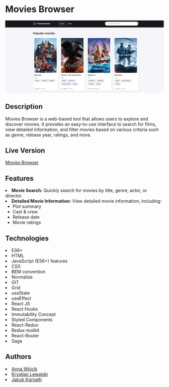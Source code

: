 # Movies Browser

![movies](/src/common/images/screenshot.png)

## Description

Movies Browser is a web-based tool that allows users to explore and discover movies. It provides an easy-to-use interface to search for films, view detailed information, and filter movies based on various criteria such as genre, release year, ratings, and more.

## Live Version

<a href="https://anna-wojcik.github.io/Movies-Browser/">Movies Browser</a>

## Features

<li><strong>Movie Search:</strong> Quickly search for movies by title, genre, actor, or director.</li>
<li><strong>Detailed Movie Information:</strong> View detailed movie information, including:
<ul>
<li>Plot summary</li>
<li>Cast & crew</li>
<li>Release date</li>
<li>Movie ratings</li>
</li>
</ul>

## Technologies

<li>ES6+</li>
<li>HTML</li>
<li>JavaScript (ES6+) features</li>
<li>CSS</li>
<li>BEM convention</li>
<li>Normalize</li>
<li>GIT</li>
<li>Grid</li>
<li>useState</li>
<li>useEffect</li>
<li>React JS</li>
<li>React Hooks</li>
<li>Immutability Concept</li>
<li>Styled Components</li>
<li>React-Redux</li>
<li>Redux-toolkit</li>
<li>React-Router</li>
<li>Saga</li>

## Authors

<li>
<a href="https://github.com/anna-wojcik">Anna Wójcik</a>
</li>
<li>
<a href="https://github.com/KrystianLewalski">Krystian Lewalski</a>
</li>
<li>
<a href="https://github.com/jacob-jk">Jakub Karnath</a>
</li>
